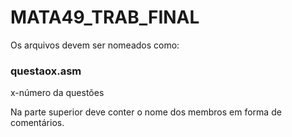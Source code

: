 # MATA49_TRAB_FINAL

Os arquivos devem ser nomeados como:
### questaox.asm 
x-número da questões


Na parte superior deve conter o nome dos membros em forma de comentários.
